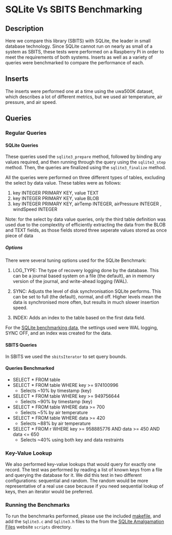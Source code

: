 # SQLite Vs SBITS Benchmarking

## Description

Here we compare this library (SBITS) with SQLite, the leader in small database technology. Since SQLite cannot run on nearly as small of a system as SBITS, these tests were performed on a Raspberry Pi in order to meet the requirements of both systems. Inserts as well as a variety of queries were benchmarked to compare the performance of each.

## Inserts

The inserts were performed one at a time using the uwa500K dataset, which describes a lot of different metrics, but we used air temperature, air pressure, and air speed.

## Queries

### Regular Queries

#### SQLite Queries

These queries used the `sqlite3_prepare` method, followed by binding any values required, and then running through the query using the `sqlite3_step` method. Then, the queries are finalized using the `sqlite3_finalize` method.

All the queries were performed on three different types of tables, excluding the select by data value. These tables were as follows:

1. key INTEGER PRIMARY KEY, value TEXT
2. key INTEGER PRIMARY KEY, value BLOB
3. key INTEGER PRIMARY KEY, airTemp INTEGER, airPressure INTEGER , windSpeed INTEGER

Note: for the select by data value queries, only the third table definition was used due to the complextity of efficiently extracting the data from the BLOB and TEXT fields, as those fields stored three seperate values stored as once piece of data

##### Options

There were several tuning options used for the SQLite Benchmark:

1. LOG_TYPE: The type of recovery logging done by the database. This can be a journal based system on a file (the default), an in memory version of the journal, and write-ahead logging (WAL).

2. SYNC: Adjusts the level of disk synchronisation SQLite performs. This can be set to full (the default), normal, and off. Higher levels mean the data is synchronised more often, but results in much slower insertion speed.

3. INDEX: Adds an index to the table based on the first data field.

For the [SQLite benchmarking data](results/sqlite-pi-results.txt), the settings used were WAL logging, SYNC OFF, and an index was created for the data.

#### SBITS Queries

In SBITS we used the `sbitsIterator` to set query bounds.

#### Queries Benchmarked

* SELECT \* FROM table
* SELECT \* FROM table WHERE key >= 974100996
  * Selects ~10% by timestamp (key)
* SELECT \* FROM table WHERE key >= 949756644
  * Selects ~90% by timestamp (key)
* SELECT \* FROM table WHERE data >= 700
  * Selects ~5% by air temperature
* SELECT \* FROM table WHERE data >= 420
  * Selects ~88% by air temperature
* SELECT \* FROM r WHERE key >= 958885776 AND data >= 450 AND data <= 650
  * Selects ~40% using both key and data restraints

### Key-Value Lookup

We also performed key-value lookups that would query for exactly one record. The test was performed by reading a list of known keys from a file and querying the database for it. We did this test in two different configurations: sequential and random. The random would be more representative of a real use case because if you need sequential lookup of keys, then an iterator would be preferred.

### Running the Benchmarks

To run the benchmarks performed, please use the included [makefile](scripts/makefile), and add the `Sqlite3.c` and `Sqlite3.h` files to the from the [SQLite Amalgamation Files](https://www.sqlite.org/2023/sqlite-amalgamation-3420000.zip) website `scripts` directory.
